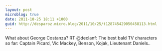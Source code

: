 ```yaml
---
layout: post
microblog: true
date: 2011-10-25 18:11 +1000
guid: http://desparoz.micro.blog/2011/10/25/t128745429050458113.html
---
```

What about George Costanza? RT @declanf: The best bald TV characters so far: Captain Picard, Vic Mackey, Benson, Kojak, Lieutenant Daniels..
